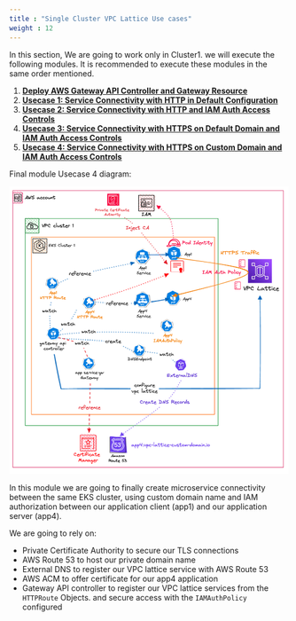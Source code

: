 ```yaml
---
title : "Single Cluster VPC Lattice Use cases"
weight : 12
---
```


In this section, We are going to work only in Cluster1. we will execute the following modules. It is recommended to execute these modules in the same order mentioned.

1. [**Deploy AWS Gateway API Controller and Gateway Resource**](1-deploy-gw-api-controller)
2. [**Usecase 1: Service Connectivity with HTTP in Default Configuration**](2-service-connect-defalt-config)
3. [**Usecase 2: Service Connectivity with HTTP and IAM Auth Access Controls**](3-service-connect-with-iam)
4. [**Usecase 3: Service Connectivity with HTTPS on Default Domain and IAM Auth Access Controls**](4-service-connect-https-default-domain)
5. [**Usecase 4: Service Connectivity with HTTPS on Custom Domain and IAM Auth Access Controls**](5-service-connect-https-custom-domain)

Final module Usecase 4 diagram:

![](/static/images/6-network-security/2-vpc-lattice-service-access/lattice-usecase4.png)

In this module we are going to finally create microservice connectivity between the same EKS cluster, using custom domain name and IAM authorization between our application client (app1) and our application server (app4).

We are going to rely on: 
- Private Certificate Authority to secure our TLS connections
- AWS Route 53 to host our private domain name
- External DNS to register our VPC lattice service with AWS Route 53
- AWS ACM to offer certificate for our app4 application
- Gateway API controller to register our VPC lattice services from the `HTTPRoute` Objects. and secure access with the `IAMAuthPolicy` configured